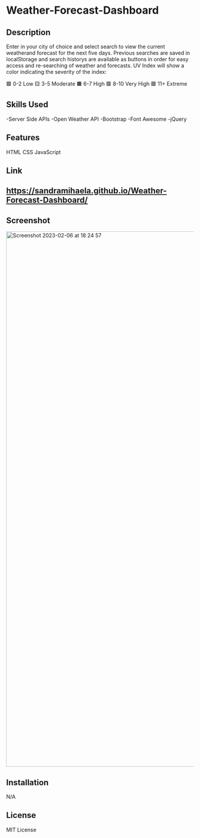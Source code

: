 # Weather-Forecast-Dashboard

## Description
Enter in your city of choice and select search to view the current weatherand forecast for the next five days.
Previous searches are saved in localStorage and search historys are available as buttons in order for easy access and re-searching of weather and forecasts.
UV Index will show a color indicating the severity of the index:

🟩 0-2 Low
🟨 3-5 Moderate
🟧 6-7 High
🟥 8-10 Very High
🟪 11+ Extreme

## Skills Used

 -Server Side APIs
 -Open Weather API
 -Bootstrap
 -Font Awesome
 -jQuery
 
## Features

HTML
CSS
JavaScript

## Link
## https://sandramihaela.github.io/Weather-Forecast-Dashboard/

## Screenshot 
<img width="1440" alt="Screenshot 2023-02-06 at 18 24 57" src="https://user-images.githubusercontent.com/117038215/217059949-a151c518-d630-4af0-9c6c-9f5cb955600d.png">


## Installation
N/A

## License
MIT License

 
